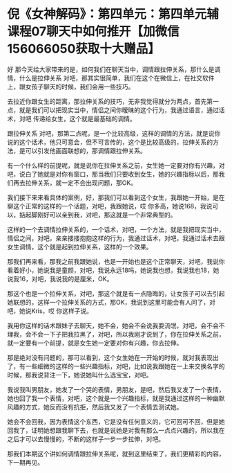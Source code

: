 # 倪《女神解码》：第四单元：第四单元辅课程07聊天中如何推开【加微信156066050获取十大赠品】

好 那今天给大家带来的是，如何我们在聊天当中，调情跟拉伸关系，那什么是调情，什么是拉伸关系 对吧，那其实很简单，我们在这个在微信上，在社交软件上，跟女孩子聊天的时候，我们会用一些技巧。

去拉近你跟女生的距离，那拉伸关系的技巧，无非我觉得就分为两点，首先第一点，就是我们可以把现实当中，情侣之间你暧昧的这个行为，我通过语言，通过话术，对吧 传递给女生，这个就是最基础的调情。

跟拉伸关系 对吧，那第二点呢，是一个比较高级，这样的调情的方法，就是说你说的这个话术，他只可意会，但不可言传的，这个是比较高级的，拉伸关系的方法，是可以引发他画面联想的，那调情跟拉伸关系。

有一个什么样的前提呢，就是说你在拉伸关系之前，女生她一定要对你有兴趣，对吧，说白了她就是对你有窗口，那当我们只要收到女生，她的兴趣指标以后，那我们再去拉伸关系，就一定不会出现问题，那OK。

我们接下来来看具体的案例，好，那我们可以看到这个女生，我跟她一开始，是在聊这个正常的这样的一个话题，对吧，我跟她说，哎 你多高，她说168，我说可以，掂起脚刚好可以亲到我，对吧，那这就是一个非常典型的。

这样的一个去调情拉伸关系的，一个话术，对吧，一个方法，就是我把现实当中，情侣之间，对吧，亲亲搂搂抱抱这样的行为，我通过话术，对吧，我通过话术去跟女生调情，这个就是起到拉伸关系，这样的一个效果。

那我们再来看，那我之前我跟她说，也是一开始也是这个正常聊天，对吧，我说你看着好小，她说我是童颜，对吧，我说永远18吗，她说我也想，我说我也18，她说我16，对吧，我说我的是厘米，OK。

那这个也是一个拉伸关系，对吧，那这个就是有一点隐晦的，让女孩子可以去引起她联想的，这样一个拉伸关系的方式，那OK，我说到这里可能会有人问了，对吧，她说Kris，哎 你这样子说。

我用你这样的话术跟妹子去聊天，她不会，她会不会说我耍流氓，对吧，会不会不理我，会不会一下子把我拉黑了，对吧，所以我刚才说到了，你在拉伸关系之前，就一定要有一个前提，就是女生她一定要对你有兴趣，你去拉伸。

那是绝对没有问题的，那可以看到，这个女生她在一开始的时候，就对我表现出了，有一些细微的这样的一些兴趣指标，对吧，比如说我跟她在一上来交换名字的时候，那我说背注一下，她说她叫什么选宝宝，对吧。

我说我叫男朋友，她发了一个哭的表情，男朋友，是吧，然后我又发了一个表情，她也回了我一个表情，对吧，这个就是一个兴趣指标，就是我通过这样的一种幽默风趣的方式，她反而没有抗拒，然后我又发了一个表情去测试她。

她会不会回我，因为表情这个东西，它是没有任何意义的，它可回可不回，但是她回我了，证明她想跟我聊下去，也就是说她是对我有那么一点点兴趣的，所以我在之后才可以去慢慢的，不断的这样子一步一步拉伸，对吧。

那我们本期这个讲如何调情跟拉伸关系呢，就到这里结束了，我们更精彩的内容，下一期再见。